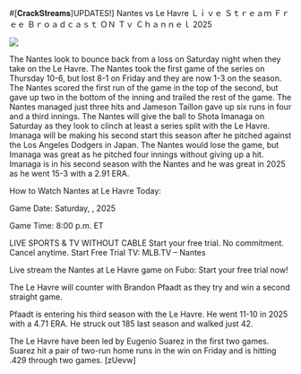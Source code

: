 #[𝐂𝐫𝐚𝐜𝐤𝐒𝐭𝐫𝐞𝐚𝐦𝐬]UPDATES!] Nantes vs Le Havre Ｌｉｖｅ Ｓｔｒｅａｍ Ｆｒｅｅ Ｂｒｏａｄｃａｓｔ ＯＮ Ｔｖ Ｃｈａｎｎｅｌ  2025  
  
  
[![](https://i.imgur.com/qSNzIqt.png)](https://movie.rssnews.media/gYrsvBl.php)  
  
The Nantes look to bounce back from a loss on Saturday night when they take on the Le Havre. The Nantes took the first game of the series on Thursday 10-6, but lost 8-1 on Friday and they are now 1-3 on the season. The Nantes scored the first run of the game in the top of the second, but gave up two in the bottom of the inning and trailed the rest of the game. The Nantes managed just three hits and Jameson Taillon gave up six runs in four and a third innings. The Nantes will give the ball to Shota Imanaga on Saturday as they look to clinch at least a series split with the Le Havre. Imanaga will be making his second start this season after he pitched against the Los Angeles Dodgers in Japan. The Nantes would lose the game, but Imanaga was great as he pitched four innings without giving up a hit. Imanaga is in his second season with the Nantes and he was great in 2025 as he went 15-3 with a 2.91 ERA.

How to Watch Nantes at Le Havre Today:

Game Date: Saturday, , 2025

Game Time: 8:00 p.m. ET

LIVE SPORTS & TV WITHOUT CABLE
Start your free trial. No commitment. Cancel anytime.
Start Free Trial
TV: MLB.TV – Nantes

Live stream the Nantes at Le Havre game on Fubo: Start your free trial now!

The Le Havre will counter with Brandon Pfaadt as they try and win a second straight game.

Pfaadt is entering his third season with the Le Havre. He went 11-10 in 2025 with a 4.71 ERA. He struck out 185 last season and walked just 42.

The Le Havre have been led by Eugenio Suarez in the first two games. Suarez hit a pair of two-run home runs in the win on Friday and is hitting .429 through two games. [zUevw]